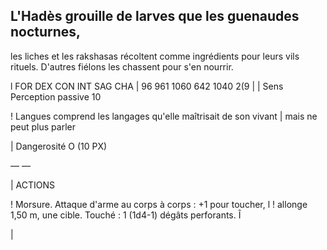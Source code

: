 ## L'Hadès grouille de larves que les guenaudes nocturnes,

les liches et les rakshasas récoltent comme ingrédients
pour leurs vils rituels. D'autres fiélons les chassent pour
s'en nourrir.

l FOR DEX CON INT SAG CHA
| 96 961 1060 642 1040 2(9 |
| Sens Perception passive 10

! Langues comprend les langages qu'elle maîtrisait de son vivant
| mais ne peut plus parler

| Dangerosité O (10 PX)

— —

| ACTIONS

! Morsure. Attaque d'arme au corps à corps : +1 pour toucher, l
! allonge 1,50 m, une cible. Touché : 1 (1d4-1) dégâts perforants. Î

|
